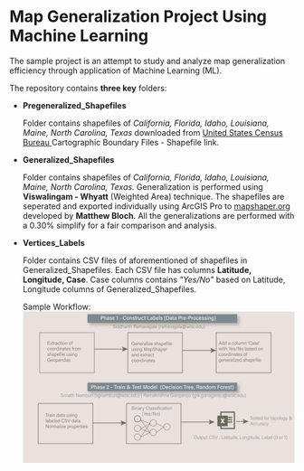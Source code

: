 # Map Generalization Project Using Machine Learning
The sample project is an attempt to study and analyze map generalization efficiency through application of Machine Learning (ML).

The repository contains <b>three key</b> folders:
<ul>
<li> <b> Pregeneralized_Shapefiles </b> </li> <p>Folder contains shapefiles of <i>California, Florida, Idaho, Louisiana, Maine, North Carolina, Texas</i> downloaded from <a href = "https://www.census.gov/geographies/mapping-files/time-series/geo/carto-boundary-file.html"> United States Census Bureau </a> Cartographic Boundary Files - Shapefile link.</p>
<li><b> Generalized_Shapefiles </b> </li> <p> Folder contains shapefiles of <i>California, Florida, Idaho, Louisiana, Maine, North Carolina, Texas.</i> Generalization is performed using <b>Viswalingam - Whyatt</b> (Weighted Area) technique. The shapefiles are seperated and exported individually using ArcGIS Pro to <a href = "https://mapshaper.org/">mapshaper.org</a> developed by <b>Matthew Bloch</b>. All the generalizations are performed with a  0.30% simplify for a fair comparison and analysis.</p>
<li><b>Vertices_Labels</b></li> <p> Folder contains CSV files of aforementioned of shapefiles in Generalized_Shapefiles. Each CSV file has columns <b> Latitude, Longitude, Case</b>. Case columns contains <i>"Yes/No"</i> based on Latitude, Longitude columns of Generalized_Shapefiles. </p>

Sample Workflow:
<img src="https://github.com/gangaraju09/map_generalisation_ml/blob/main/DesignAssests/CartoAI_Sample_WorkFlow.png" alt="CartoAI Workflow">


